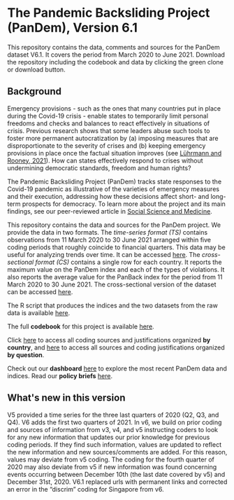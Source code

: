# The Pandemic Backsliding Project (PanDem), Version 6.1

This repository contains the data, comments and sources for the PanDem dataset V6.1. It covers the period from March 2020 to June 2021. Download the repository including the codebook and data by clicking the green clone or download button.



## Background

Emergency provisions - such as the ones that many countries put in place during the Covid-19 crisis - enable states to temporarily limit personal freedoms and checks and balances to react effectively in situations of crisis. Previous research shows that some leaders abuse such tools to foster more permanent autocratization by (a) imposing measures that are disproportionate to the severity of crises and (b) keeping emergency provisions in place once the factual situation improves (see [Lührmann and Rooney, 2021](https://doi.org/10.5129/001041521X16004520146485)). How can states effectively respond to crises without undermining democratic standards, freedom and human rights? 

The Pandemic Backsliding Project (PanDem) tracks state responses to the Covid-19 pandemic as illustrative of the varieties of emergency measures and their execution, addressing how these decisions affect short- and long-term prospects for democracy. To learn more about the project and its main findings, see our peer-reviewed article in [Social Science and Medicine](https://doi.org/10.1016/j.socscimed.2021.114244). 

This repository contains the data and sources for the PanDem project. We provide the data in two formats. The *time-series format (TS)* contains observations from 11 March 2020 to 30 June 2021 arranged within five coding periods that roughly coincide to financial quarters. This data may be useful for analyzing trends over time. It can be accessed [here](https://github.com/vdeminstitute/pandem/blob/master/datasets/pandem_TS_v6.1.xlsx). The *cross-sectional format (CS)* contains a single row for each country. It reports the maximum value on the PanDem index and each of the types of violations. It also reports the average value for the PanBack index for the period from 11 March 2020 to 30 June 2021. The cross-sectional version of the dataset can be accessed [here](https://github.com/vdeminstitute/pandem/blob/master/datasets/pandem_CS_v6.1.xlsx).

The R script that produces the indices and the two datasets from the raw data is available [here](https://github.com/vdeminstitute/pandem/blob/master/code/create_indices.R).

The full **codebook** for this project is available [here](https://github.com/vdeminstitute/pandem/blob/master/codebook/pandem_codebook.pdf).  

Click [here](https://github.com/vdeminstitute/pandem/tree/master/by_country) to access all coding sources and justifications organized **by country**, and [here](https://github.com/vdeminstitute/pandem/tree/master/by_question) to access all sources and coding justifications organized **by question**. 

Check out our **dashboard** [here](https://www.v-dem.net/pandem.html) to explore the most recent PanDem data and indices. Read our **policy briefs** [here](https://www.v-dem.net/pb.html).

## What's new in this version

V5 provided a time series for the three last quarters of 2020 (Q2, Q3, and Q4). V6 adds the first two quarters of 2021. In v6, we build on prior coding and sources of information from v3, v4, and v5 instructing coders to look for any new information that updates our prior knowledge for previous coding periods. If they find such information, values  are updated to reflect the new information and new sources/comments are added. For this reason, values may deviate from v5 coding.  The coding for the fourth quarter of 2020 may also deviate from v5 if new information was found concerning events occurring between December 10th (the last date covered by v5) and December 31st, 2020. V6.1 replaced urls with permanent links and corrected an error in the “discrim” coding for Singapore from v6.
